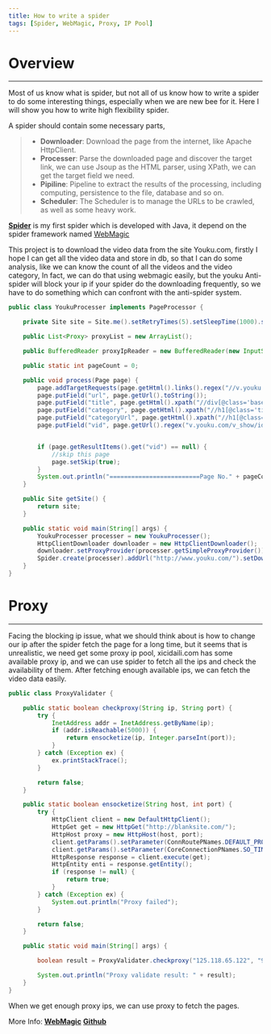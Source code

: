 ```yaml
---
title: How to write a spider
tags: [Spider, WebMagic, Proxy, IP Pool]
---
```

# Overview

------
Most of us know what is spider, but not all of us know how to write a spider to do some interesting things,  especially when we are new bee for it. Here I will show you how to write high flexibility spider.

A spider should contain some necessary parts,

> * **Downloader**: Download the page from the internet, like Apache HttpClient.
> * **Processer**: Parse the downloaded page and discover the target link, we can use Jsoup as the HTML parser, using XPath, we can get the target field we need.
> * **Pipiline**: Pipeline to extract the results of the processing, including computing, persistence to the file, database and so on. 
> * **Scheduler**: The Scheduler is to manage the URLs to be crawled, as well as some heavy work.

[**Spider**](https://github.com/kekewang/Spider) is my first spider which is developed with Java, it depend on the spider framework named [WebMagic](http://webmagic.io/archive/docs/0.6.1/en/)

This project is to download the video data from the site Youku.com, firstly I hope I can get all the video data and store in db, so that I can do some analysis, like we can know the count of all the videos and the video category,  In fact, we can do that using webmagic easily,  but the youku Anti-spider will block your ip if your spider do the downloading frequently, so we have to do something which can confront with the anti-spider system.
```Java
public class YoukuProcesser implements PageProcessor {

    private Site site = Site.me().setRetryTimes(5).setSleepTime(1000).setTimeOut(10000);

    public List<Proxy> proxyList = new ArrayList();

    public BufferedReader proxyIpReader = new BufferedReader(new InputStreamReader(YoukuProcesser.class.getResourceAsStream("/config/proxyip.txt")));

    public static int pageCount = 0;

    public void process(Page page) {
        page.addTargetRequests(page.getHtml().links().regex("//v.youku.com/v_show/id_\\w+.*").all());
        page.putField("url", page.getUrl().toString());
        page.putField("title", page.getHtml().xpath("//div[@class='base_info']/h1[@class='title']/allText()").toString());
        page.putField("category", page.getHtml().xpath("//h1[@class='title']/a/text()").toString());
        page.putField("categoryUrl", page.getHtml().xpath("//h1[@class='title']/a/@href"));
        page.putField("vid", page.getUrl().regex("v.youku.com/v_show/id_([\\w+]*)==").toString());


        if (page.getResultItems().get("vid") == null) {
            //skip this page
            page.setSkip(true);
        }
        System.out.println("=========================Page No." + pageCount++ + "=========================");
    }

    public Site getSite() {
        return site;
    }

    public static void main(String[] args) {
        YoukuProcesser processer = new YoukuProcesser();
        HttpClientDownloader downloader = new HttpClientDownloader();
        downloader.setProxyProvider(processer.getSimpleProxyProvider());
        Spider.create(processer).addUrl("http://www.youku.com/").setDownloader(downloader).thread(100).run();
    }
}
```

# Proxy

------
Facing the blocking ip issue, what we should think about is how to change our ip after the spider fetch the page for a long time, but it seems that is unrealistic, we need get some proxy ip pool, xicidaili.com has some available proxy ip, and we can use spider to fetch all the ips and check the availability of them. After fetching enough available ips, we can fetch the video data easily.

```java
public class ProxyValidater {

    public static boolean checkproxy(String ip, String port) {
        try {
            InetAddress addr = InetAddress.getByName(ip);
            if (addr.isReachable(5000)) {
                return ensocketize(ip, Integer.parseInt(port));
            }
        } catch (Exception ex) {
            ex.printStackTrace();
        }

        return false;
    }

    public static boolean ensocketize(String host, int port) {
        try {
            HttpClient client = new DefaultHttpClient();
            HttpGet get = new HttpGet("http://blanksite.com/");
            HttpHost proxy = new HttpHost(host, port);
            client.getParams().setParameter(ConnRoutePNames.DEFAULT_PROXY, proxy);
            client.getParams().setParameter(CoreConnectionPNames.SO_TIMEOUT, 15000);
            HttpResponse response = client.execute(get);
            HttpEntity enti = response.getEntity();
            if (response != null) {
                return true;
            }
        } catch (Exception ex) {
            System.out.println("Proxy failed");
        }

        return false;
    }

    public static void main(String[] args) {

        boolean result = ProxyValidater.checkproxy("125.118.65.122", "9999");

        System.out.println("Proxy validate result: " + result);
    }
}
```
When we get enough proxy ips, we can use proxy to fetch the pages.


More Info:
[**WebMagic**](http://webmagic.io/en/)
[**Github**](https://github.com/kekewang/Spider)